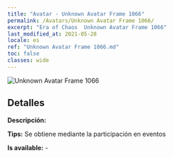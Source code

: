 ```yaml
---
title: "Avatar - Unknown Avatar Frame 1066"
permalink: /Avatars/Unknown Avatar Frame 1066/
excerpt: "Era of Chaos  Unknown Avatar Frame 1066"
last_modified_at: 2021-05-28
locale: es
ref: "Unknown Avatar Frame 1066.md"
toc: false
classes: wide
---
```

 ![Unknown Avatar Frame 1066](/images/a/avatarFrame_66.png)

## Detalles

 **Descripción:**  

 **Tips:** Se obtiene mediante la participación en eventos 

 **Is available:**  - 

